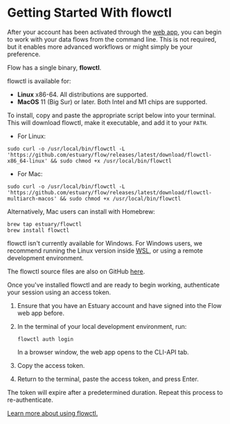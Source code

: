 # Getting Started With flowctl

After your account has been activated through the [web app](#get-started-with-the-flow-web-application), you can begin to work with your data flows from the command line.
This is not required, but it enables more advanced workflows or might simply be your preference.

Flow has a single binary, **flowctl**.

flowctl is available for:

- **Linux** x86-64. All distributions are supported.
- **MacOS** 11 (Big Sur) or later. Both Intel and M1 chips are supported.

To install, copy and paste the appropriate script below into your terminal. This will download flowctl, make it executable, and add it to your `PATH`.

- For Linux:

```console
sudo curl -o /usr/local/bin/flowctl -L 'https://github.com/estuary/flow/releases/latest/download/flowctl-x86_64-linux' && sudo chmod +x /usr/local/bin/flowctl
```

- For Mac:

```console
sudo curl -o /usr/local/bin/flowctl -L 'https://github.com/estuary/flow/releases/latest/download/flowctl-multiarch-macos' && sudo chmod +x /usr/local/bin/flowctl
```

Alternatively, Mac users can install with Homebrew:

```console
brew tap estuary/flowctl
brew install flowctl
```

flowctl isn't currently available for Windows.
For Windows users, we recommend running the Linux version inside [WSL](https://learn.microsoft.com/en-us/windows/wsl/),
or using a remote development environment.

The flowctl source files are also on GitHub [here](https://go.estuary.dev/flowctl).

Once you've installed flowctl and are ready to begin working, authenticate your session using an access token.

1. Ensure that you have an Estuary account and have signed into the Flow web app before.

2. In the terminal of your local development environment, run:

   ```console
   flowctl auth login
   ```

   In a browser window, the web app opens to the CLI-API tab.

3. Copy the access token.

4. Return to the terminal, paste the access token, and press Enter.

The token will expire after a predetermined duration. Repeat this process to re-authenticate.

[Learn more about using flowctl.](../concepts/flowctl.md)